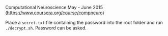 Computational Neuroscience May - June 2015 (https://www.coursera.org/course/compneuro)

Place a `secret.txt` file containing the password into the root folder and run `./decrypt.sh`.
Password can be asked. 
